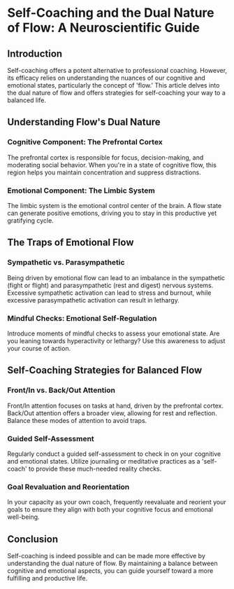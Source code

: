 # Self-Coaching and the Dual Nature of Flow: A Neuroscientific Guide

## **Introduction**

Self-coaching offers a potent alternative to professional coaching. However, its efficacy relies on understanding the nuances of our cognitive and emotional states, particularly the concept of 'flow.' This article delves into the dual nature of flow and offers strategies for self-coaching your way to a balanced life.

## **Understanding Flow's Dual Nature**

### **Cognitive Component: The Prefrontal Cortex**

The prefrontal cortex is responsible for focus, decision-making, and moderating social behavior. When you're in a state of cognitive flow, this region helps you maintain concentration and suppress distractions.

### **Emotional Component: The Limbic System**

The limbic system is the emotional control center of the brain. A flow state can generate positive emotions, driving you to stay in this productive yet gratifying cycle.

## **The Traps of Emotional Flow**

### **Sympathetic vs. Parasympathetic**

Being driven by emotional flow can lead to an imbalance in the sympathetic (fight or flight) and parasympathetic (rest and digest) nervous systems. Excessive sympathetic activation can lead to stress and burnout, while excessive parasympathetic activation can result in lethargy.

### **Mindful Checks: Emotional Self-Regulation**

Introduce moments of mindful checks to assess your emotional state. Are you leaning towards hyperactivity or lethargy? Use this awareness to adjust your course of action.

## **Self-Coaching Strategies for Balanced Flow**

### **Front/In vs. Back/Out Attention**

Front/In attention focuses on tasks at hand, driven by the prefrontal cortex. Back/Out attention offers a broader view, allowing for rest and reflection. Balance these modes of attention to avoid traps.

### **Guided Self-Assessment**

Regularly conduct a guided self-assessment to check in on your cognitive and emotional states. Utilize journaling or meditative practices as a 'self-coach' to provide these much-needed reality checks.

### **Goal Revaluation and Reorientation**

In your capacity as your own coach, frequently reevaluate and reorient your goals to ensure they align with both your cognitive focus and emotional well-being.

## **Conclusion**

Self-coaching is indeed possible and can be made more effective by understanding the dual nature of flow. By maintaining a balance between cognitive and emotional aspects, you can guide yourself toward a more fulfilling and productive life.